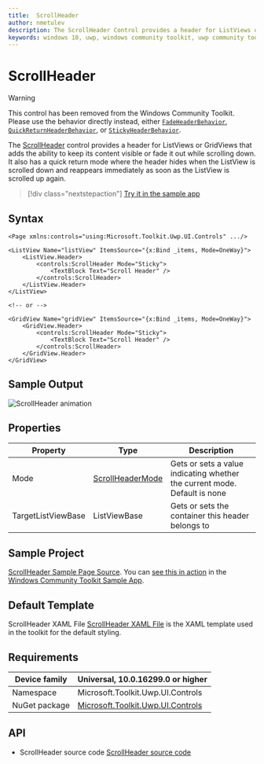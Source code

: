 ```yaml
---
title:  ScrollHeader
author: nmetulev
description: The ScrollHeader Control provides a header for ListViews or GridViews that adds the ability to keep its content visible or fade it out while scrolling down.
keywords: windows 10, uwp, windows community toolkit, uwp community toolkit, uwp toolkit, ScrollHeader, XAML Control, xaml
---
```


# ScrollHeader

> [!WARNING]
> This control has been removed from the Windows Community Toolkit. Please use the behavior directly instead, either [`FadeHeaderBehavior`](/dotnet/api/microsoft.toolkit.uwp.ui.behaviors.fadeheaderbehavior), [`QuickReturnHeaderBehavior`](/dotnet/api/microsoft.toolkit.uwp.ui.behaviors.quickreturnheaderbehavior), or [`StickyHeaderBehavior`](/dotnet/api/microsoft.toolkit.uwp.ui.behaviors.stickyheaderbehavior).

The [ScrollHeader](/dotnet/api/microsoft.toolkit.uwp.ui.controls.scrollheader) control provides a header for ListViews or GridViews that adds the ability to keep its content visible or fade it out while scrolling down. It also has a quick return mode where the header hides when the ListView is scrolled down and reappears immediately as soon as the ListView is scrolled up again.

> [!div class="nextstepaction"]
> [Try it in the sample app](uwpct://Controls?sample=ScrollHeader)

## Syntax

```xaml
<Page xmlns:controls="using:Microsoft.Toolkit.Uwp.UI.Controls" .../>

<ListView Name="listView" ItemsSource="{x:Bind _items, Mode=OneWay}">
    <ListView.Header>
        <controls:ScrollHeader Mode="Sticky">
            <TextBlock Text="Scroll Header" />
        </controls:ScrollHeader>
    </ListView.Header>
</ListView>

<!-- or -->

<GridView Name="gridView" ItemsSource="{x:Bind _items, Mode=OneWay}">
    <GridView.Header>
        <controls:ScrollHeader Mode="Sticky">
            <TextBlock Text="Scroll Header" />
        </controls:ScrollHeader>
    </GridView.Header>
</GridView>
```

## Sample Output

![ScrollHeader animation](../resources/images/Controls/ScrollHeader.gif)

## Properties

| Property | Type | Description |
| -- | -- | -- |
| Mode | [ScrollHeaderMode](/dotnet/api/microsoft.toolkit.uwp.ui.controls.scrollheadermode) | Gets or sets a value indicating whether the current mode. Default is none |
| TargetListViewBase | ListViewBase | Gets or sets the container this header belongs to |

## Sample Project

[ScrollHeader Sample Page Source](https://github.com/windows-toolkit/WindowsCommunityToolkit/tree/rel/7.1.0/Microsoft.Toolkit.Uwp.SampleApp/SamplePages/ScrollHeader). You can [see this in action](uwpct://Controls?sample=ScrollHeader) in the [Windows Community Toolkit Sample App](https://aka.ms/windowstoolkitapp).

## Default Template

ScrollHeader XAML File [ScrollHeader XAML File](https://github.com/windows-toolkit/WindowsCommunityToolkit/blob/rel/6.1.0/Microsoft.Toolkit.Uwp.UI.Controls/ScrollHeader/ScrollHeader.xaml) is the XAML template used in the toolkit for the default styling.

## Requirements

| Device family | Universal, 10.0.16299.0 or higher |
| -- | -- |
| Namespace | Microsoft.Toolkit.Uwp.UI.Controls |
| NuGet package | [Microsoft.Toolkit.Uwp.UI.Controls](https://www.nuget.org/packages/Microsoft.Toolkit.Uwp.UI.Controls/) |

## API

* ScrollHeader source code [ScrollHeader source code](https://github.com/windows-toolkit/WindowsCommunityToolkit/tree/rel/6.1.0/Microsoft.Toolkit.Uwp.UI.Controls/ScrollHeader)
